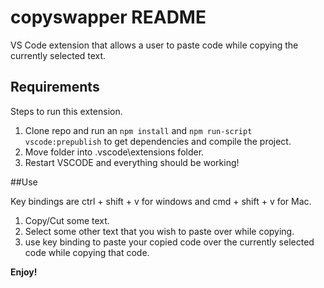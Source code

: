 # copyswapper README

VS Code extension that allows a user to paste code while copying the currently selected text.

## Requirements

Steps to run this extension.

1. Clone repo and run an `npm install` and `npm run-script vscode:prepublish` to get dependencies and compile the project.
2. Move folder into .vscode\extensions folder.
3. Restart VSCODE and everything should be working!

##Use

Key bindings are ctrl + shift + v for windows and cmd + shift + v for Mac. 

1. Copy/Cut some text.
2. Select some other text that you wish to paste over while copying.
3. use key binding to paste your copied code over the currently selected code while copying that code.

**Enjoy!**
